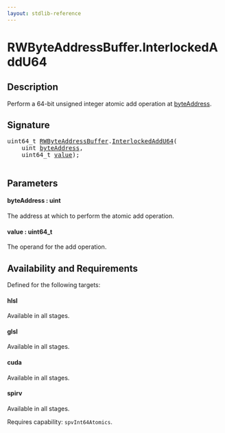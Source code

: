 ```yaml
---
layout: stdlib-reference
---
```


# RWByteAddressBuffer\.InterlockedAddU64

## Description

Perform a 64-bit unsigned integer atomic add operation at <span class='code'><a href="interlockedaddu64-0be.md#decl-byteAddress" class="code_param">byteAddress</a></span>.



## Signature 

<pre>
uint64_t <a href="index.md" class="code_type">RWByteAddressBuffer</a>.<a href="interlockedaddu64-0be.md">InterlockedAddU64</a>(
    <span class="code_keyword">uint</span> <a href="interlockedaddu64-0be.md#decl-byteAddress" class="code_param">byteAddress</a>,
    uint64_t <a href="interlockedaddu64-0be.md#decl-value" class="code_param">value</a>);

</pre>

## Parameters

####  <a id="decl-byteAddress"></a>byteAddress  : uint
The address at which to perform the atomic add operation.

####  <a id="decl-value"></a>value  : uint64\_t
The operand for the add operation.


## Availability and Requirements

Defined for the following targets:

#### hlsl
Available in all stages.

#### glsl
Available in all stages.

#### cuda
Available in all stages.

#### spirv
Available in all stages.

Requires capability: `spvInt64Atomics`.



<script>
// Fix .md links to .html when on ReadTheDocs
if (window.location.hostname.includes('readthedocs') || 
    window.location.hostname.includes('rtfd.io')) {
  document.addEventListener('DOMContentLoaded', function() {
    const links = document.querySelectorAll('a');
    links.forEach(link => {
      if (link.getAttribute('href') && link.getAttribute('href').endsWith('.md')) {
        link.href = link.href.replace(/\.md($|#|\?)/, '.html$1');
      }
    });
  });
}
</script>
